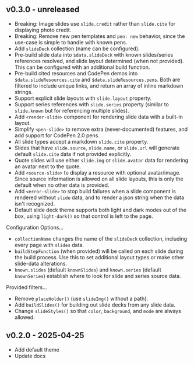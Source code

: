 ## v0.3.0 - unreleased

- Breaking: Image slides use `slide.credit` rather than `slide.cite`
  for displaying photo credit.
- Breaking: Remove new pen templates and `pen: new` behavior,
  since the use-case is simple to handle with known pens.
- Add `slideDeck` collection (name can be configured).
- Pre-build slide data into `$data.slideDeck`
  with known slides/series references resolved,
  and slide layout determined (when not provided).
  This can be configured with an additional build function.
- Pre-build cited resources and CodePen demos into
  `$data.slideResources.cite` and `$data.slideResources.pens`.
  Both are filtered to include unique links,
  and return an array of inline markdown strings.
- Support explicit slide layouts with `slide.layout` property.
- Support series references with `slide.series` property
  (similar to `slide.known` but for referencing multiple slides).
- Add `<render-slide>` component for rendering slide data
  with a built-in layout.
- Simplify `<pen-slide>` to remove extra (never-documented) features,
  and add support for CodePen 2.0 pens.
- All slide types accept a markdown `slide.cite` property.
- Slides that have `slide.source`, `slide.name`, or `slide.url`
  will generate default `slide.cite` data
  if not provided explicitly.
- Quote slides will use either `slide.img` or `slide.avatar` data
  for rendering an avatar next to the quote.
- Add `<source-slide>` to display a resource with optional avatar/image.
  Since source information is allowed on all slide layouts,
  this is only the default when no other data is provided.
- Add `<error-slide>` to stop build failures
  when a slide component is rendered without `slide` data,
  and to render a json string when the data isn't recognized.
- Default slide deck theme supports both light and dark modes out of the box,
  using `light-dark()` so that control is left to the page.

Configuration Options…

- `collectionName` changes the name of the `slideDeck` collection,
  including every page with `slides` data.
- `buildStepFunction` (when provided)
  will be called on each slide during the build process.
  Use this to set additional layout types
  or make other slide-data alterations.
- `known.slides` (default `knownSlides`)
  and `known.series` (default `knownSeries`)
  establish where to look for slide and series source data.

Provided filters…

- Remove `placeHolder()` (use `slideImg()` without a path).
- Add `buildSlides()` for building out slide decks from any slide data.
- Change `slideStyles()` so that `color`, `background`, and `mode`
  are always allowed.

## v0.2.0 - 2025-04-25

- Add default theme
- Update docs
